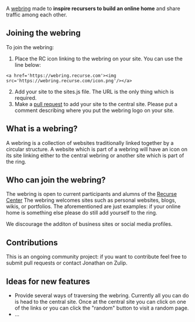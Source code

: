 A <a href="https://webring.recurse.com">webring</a> made to **inspire recursers to build an online home** and share traffic among each other. 

## Joining the webring

To join the webring:

1. Place the RC icon linking to the webring on your site. You can use the line below:

```
<a href='https://webring.recurse.com'><img src='https://webring.recurse.com/icon.png'/></a>
```

2. Add your site to the sites.js file. The URL is the only thing which is required.
3. Make a <a href="https://github.com/jskjott/webring/edit/master/sites.js">pull request</a> to add your site to the central site. Please put a comment describing where you put the webring logo on your site.


## What is a webring?

A webring is a collection of websites traditionally linked together by a circular structure. A website which is part of a webring will have an icon on its site linking either to the central webring or another site which is part of the ring.

## Who can join the webring?

The webring is open to current participants and alumns of the <a href="recurse.com">Recurse Center</a> The webring welcomes sites such as personal websites, blogs, wikis, or portfolios. The aforementioned are just examples: if your online home is something else please do still add yourself to the ring.

We discourage the additon of business sites or social media profiles.

## Contributions

This is an ongoing community project: if you want to contribute feel free to submit pull requests or contact Jonathan on Zulip.

## Ideas for new features

- Provide several ways of traversing the webring. Currently all you can do is head to the central site. Once at the central site you can click on one of the links or you can click the "random" button to visit a random page.
- ...

